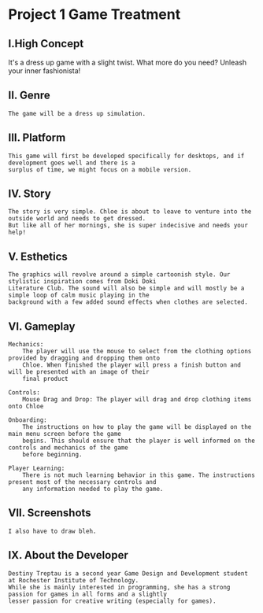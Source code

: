 # Project 1 Game Treatment

## I.High Concept

  It's a dress up game with a slight twist. What more do you need? Unleash your inner fashionista!

## II. Genre
  
    The game will be a dress up simulation.

## III. Platform

    This game will first be developed specifically for desktops, and if development goes well and there is a 
    surplus of time, we might focus on a mobile version.
     
## IV. Story

    The story is very simple. Chloe is about to leave to venture into the outside world and needs to get dressed. 
    But like all of her mornings, she is super indecisive and needs your help!
     
## V. Esthetics

    The graphics will revolve around a simple cartoonish style. Our stylistic inspiration comes from Doki Doki 
    Literature Club. The sound will also be simple and will mostly be a simple loop of calm music playing in the
    background with a few added sound effects when clothes are selected.
    
## VI. Gameplay
  
    Mechanics:
        The player will use the mouse to select from the clothing options provided by dragging and dropping them onto 
        Chloe. When finished the player will press a finish button and will be presented with an image of their 
        final product
        
    Controls:
        Mouse Drag and Drop: The player will drag and drop clothing items onto Chloe
        
    Onboarding:
        The instructions on how to play the game will be displayed on the main menu screen before the game 
        begins. This should ensure that the player is well informed on the controls and mechanics of the game 
        before beginning.
    
    Player Learning:
        There is not much learning behavior in this game. The instructions present most of the necessary controls and 
        any information needed to play the game.
    
## VII. Screenshots

    I also have to draw bleh.
    
## IX. About the Developer

    Destiny Treptau is a second year Game Design and Development student at Rochester Institute of Technology. 
    While she is mainly interested in programming, she has a strong passion for games in all forms and a slightly 
    lesser passion for creative writing (especially for games).
